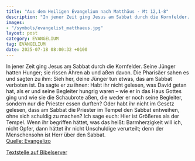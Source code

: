 ```yaml
---
title: "Aus dem Heiligen Evangelium nach Matthäus - Mt 12,1-8"
description: "In jener Zeit ging Jesus am Sabbat durch die Kornfelder. Seine Jünger hatten Hunger; sie rissen Ähren ab und aßen davon. Die Pharisäer sahen es und sagten zu ihm: Sieh her, deine Jünger tun etwas, das am Sabbat verboten ist. Da sagte er zu ihnen: Habt ihr nicht gelesen, was David...."
images:
- "/symbols/evangelist_matthaeus.jpg"
layout: post
category: EVANGELIUM
tag: EVANGELIUM
date: 2025-07-18 08:00:32 +0100
---
```

In jener Zeit ging Jesus am Sabbat durch die Kornfelder. Seine Jünger hatten Hunger; sie rissen Ähren ab und aßen davon.
Die Pharisäer sahen es und sagten zu ihm: Sieh her, deine Jünger tun etwas, das am Sabbat verboten ist.
Da sagte er zu ihnen: Habt ihr nicht gelesen, was David getan hat, als er und seine Begleiter hungrig waren –
wie er in das Haus Gottes ging und wie sie die Schaubrote aßen, die weder er noch seine Begleiter, sondern nur die Priester essen durften?
Oder habt ihr nicht im Gesetz gelesen, dass am Sabbat die Priester im Tempel den Sabbat entweihen, ohne sich schuldig zu machen?
Ich sage euch: Hier ist Größeres als der Tempel.<!--more-->
Wenn ihr begriffen hättet, was das heißt: Barmherzigkeit will ich, nicht Opfer, dann hättet ihr nicht Unschuldige verurteilt;
denn der Menschensohn ist Herr über den Sabbat.<br>
[Quelle: Evangelizo](https://evangeliumtagfuertag.org/DE/gospel)

[Textstelle auf Bibelserver](https://www.bibleserver.com/EU/Matthäus12,1-8)
